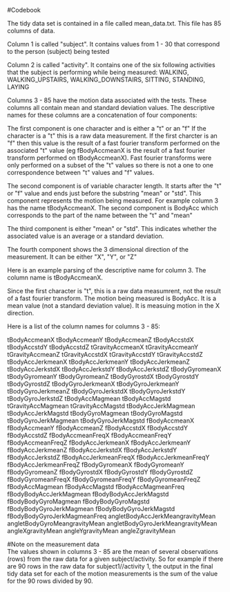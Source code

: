 #Codebook 

The tidy data set is contained in a file called mean_data.txt.  This file has 85 columns of data.  

Column 1 is called "subject".  It contains values from 1 - 30 that correspond to the person (subject) being tested  

Column 2 is called "activity".  It contains one of the six following activities that the subject is performing
while being measured: WALKING, WALKING_UPSTAIRS, WALKING_DOWNSTAIRS, SITTING, STANDING, LAYING  

Columns 3 - 85 have the motion data associated with the tests. These columns all contain mean and standard deviation values.
The descriptive names for these columns are a concatenation of four components:  

The first component is one character and is either a "t" or an "f"  If the character is a "t" this is a raw data measurement.
If the first charcter is an "f" then this value is the result of a fast fourier transform performed on the
associated "t" value  (eg fBodyAccmeanX is the result of a fast fourier transform performed on tBodyAccmeanX).
Fast fourier transforms were only performed on a subset of the "t" values so there is not a one to one correspondence
between "t" values and "f" values.  

The second component is of variable character length.  It starts after the "t" or "f" value and ends just before the
substring "mean" or "std".  This component represents the motion being measured.  For example column 3 has the name
tBodyAccmeanX.  The second component is BodyAcc which corresponds to the part of the name between the "t" and "mean"  

The third component is either "mean" or "std".  This indicates whether the associated value is an average or a standard
deviation.  

The fourth component shows the 3 dimensional direction of the measurement.  It can be either "X", "Y", or "Z"  

Here is an example parsing of the descriptive name for column 3.  The column name is tBodyAccmeanX.  

Since the first character is "t", this is a raw data measumrent, not the result of a fast fourier transform.  The
motion being measured is BodyAcc.  It is a mean value (not a standard deviation value).  It is measuing motion in the
X direction.  

Here is a list of the column names for columns 3 - 85:  

tBodyAccmeanX	tBodyAccmeanY	tBodyAccmeanZ	tBodyAccstdX	tBodyAccstdY	tBodyAccstdZ	tGravityAccmeanX	tGravityAccmeanY	tGravityAccmeanZ	tGravityAccstdX	tGravityAccstdY	tGravityAccstdZ	tBodyAccJerkmeanX	tBodyAccJerkmeanY	tBodyAccJerkmeanZ	tBodyAccJerkstdX	tBodyAccJerkstdY	tBodyAccJerkstdZ	tBodyGyromeanX	tBodyGyromeanY	tBodyGyromeanZ	tBodyGyrostdX	tBodyGyrostdY	tBodyGyrostdZ	tBodyGyroJerkmeanX	tBodyGyroJerkmeanY	tBodyGyroJerkmeanZ	tBodyGyroJerkstdX	tBodyGyroJerkstdY	tBodyGyroJerkstdZ	tBodyAccMagmean	tBodyAccMagstd	tGravityAccMagmean	tGravityAccMagstd	tBodyAccJerkMagmean	tBodyAccJerkMagstd	tBodyGyroMagmean	tBodyGyroMagstd	tBodyGyroJerkMagmean	tBodyGyroJerkMagstd	fBodyAccmeanX	fBodyAccmeanY	fBodyAccmeanZ	fBodyAccstdX	fBodyAccstdY	fBodyAccstdZ	fBodyAccmeanFreqX	fBodyAccmeanFreqY	fBodyAccmeanFreqZ	fBodyAccJerkmeanX	fBodyAccJerkmeanY	fBodyAccJerkmeanZ	fBodyAccJerkstdX	fBodyAccJerkstdY	fBodyAccJerkstdZ	fBodyAccJerkmeanFreqX	fBodyAccJerkmeanFreqY	fBodyAccJerkmeanFreqZ	fBodyGyromeanX	fBodyGyromeanY	fBodyGyromeanZ	fBodyGyrostdX	fBodyGyrostdY	fBodyGyrostdZ	fBodyGyromeanFreqX	fBodyGyromeanFreqY	fBodyGyromeanFreqZ	fBodyAccMagmean	fBodyAccMagstd	fBodyAccMagmeanFreq	fBodyBodyAccJerkMagmean	fBodyBodyAccJerkMagstd	fBodyBodyGyroMagmean	fBodyBodyGyroMagstd	fBodyBodyGyroJerkMagmean	fBodyBodyGyroJerkMagstd	fBodyBodyGyroJerkMagmeanFreq	angletBodyAccJerkMeangravityMean	angletBodyGyroMeangravityMean	angletBodyGyroJerkMeangravityMean	angleXgravityMean	angleYgravityMean	angleZgravityMean

#Note on the measurement data  
The values shown in columns 3 - 85 are the mean of several observations (rows) from the raw data for a given subject/activity.
So for example if there are 90 rows in the raw data for subject1//activity 1, the output in the final tidy data set for
each of the motion measurements is the sum of the value for the 90 rows divided by 90.  










